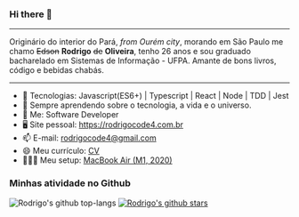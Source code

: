 ### Hi there 👋

---
Originário do interior do Pará, _from Ourém city_, morando em São Paulo me chamo ~~Edson~~ **Rodrigo** ~~de~~ **Oliveira**, tenho 26 anos e sou graduado bacharelado em Sistemas de Informação - UFPA.
Amante de bons livros, código e bebidas chabás.

---

- 🔭 Tecnologias: Javascript(ES6+) | Typescript | React | Node | TDD | Jest
- 🌱 Sempre aprendendo sobre o tecnologia, a vida e o universo.
- 💬 Me: Software Developer
- 🖥️ Site pessoal: https://rodrigocode4.com.br
- 📫 E-mail: rodrigocode4@gmail.com
- 😄 Meu currículo: [CV](https://github.com/rodrigocode4/rodrigocode4/blob/main/CV-Edson_Rodrigo_de_Oliveira.pdf)
- 👨🏻‍💻 Meu setup: [ MacBook Air (M1, 2020)](https://support.apple.com/kb/SP825?locale=pt_BR)

### Minhas atividade no Github
![Rodrigo's github top-langs](https://github-readme-stats.vercel.app/api/top-langs/?username=rodrigocode4&layout=compact&theme=radical)
[![Rodrigo's github stars](https://github-readme-stats.vercel.app/api?username=rodrigocode4&theme=radical&show_icons=true)](https://github.com/anuraghazra/github-readme-stats)

